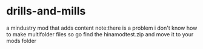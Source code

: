# drills-and-mills
a mindustry mod that adds content
note:there is a problem i don't know how to make multifolder files so go find the hinamodtest.zip and move it to your mods folder
